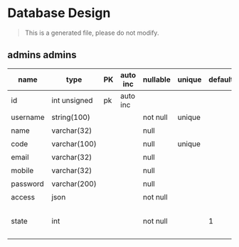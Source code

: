 # Database Design
> This is a generated file,
> please do not modify.


## admins admins

| name | type | PK | auto inc | nullable | unique | default | index | reference | comment |
| --- | --- | --- | --- | --- | --- | --- | --- | --- | --- |
| id | int unsigned | pk | auto inc |  |  |  |  |  |  |
| username | string(100) |  |  | not null | unique |  |  |  | 用户名 |
| name | varchar(32) |  |  | null |  |  |  |  | 名称 |
| code | varchar(100) |  |  | null | unique |  |  |  | 用户编号 |
| email | varchar(32) |  |  | null |  |  |  |  | 电子邮箱 |
| mobile | varchar(32) |  |  | null |  |  |  |  | 手机号 |
| password | varchar(200) |  |  | null |  |  |  |  | 密码 |
| access | json |  |  | not null |  |  |  |  | 用户权限 |
| state | int |  |  | not null |  | 1 |  |  | 状态：0-禁用，1-启用 |